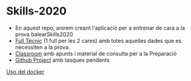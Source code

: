 # Skills-2020

- En aquest repo, anirem creant l'aplicació per a entrenar de cara a la prova balearSkills2020
- [Full Tècnic](https://docs.google.com/document/d/18qF_QQ0WZ3DMNCc2F8k4MrJy1OVJkBdGvJV9as2zEbs/edit) (1 full per les 2 cares) amb totes aquelles dades que es necessiten a la prova.
- [Classroom](https://classroom.google.com/c/MTM3MjkyNzM0MDg1) amb apunts i material de consulta per a la Preparació
- [Github Project](https://github.com/classicoman2/Skills-2020/projects/1) amb tasques pendents

[Uso del docker](docs/docker.md)